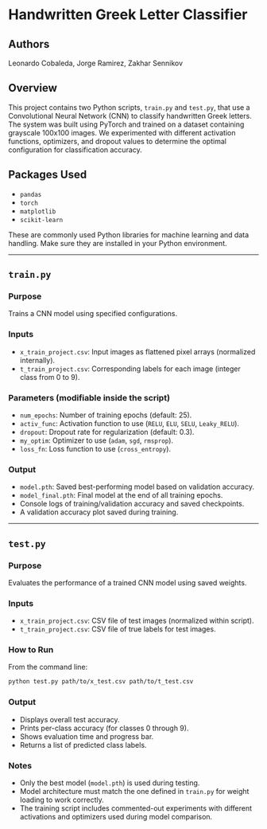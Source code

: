# Handwritten Greek Letter Classifier

## Authors

Leonardo Cobaleda, Jorge Ramirez, Zakhar Sennikov

## Overview

This project contains two Python scripts, `train.py` and `test.py`, that use a Convolutional Neural Network (CNN) to classify handwritten Greek letters. The system was built using PyTorch and trained on a dataset containing grayscale 100x100 images. We experimented with different activation functions, optimizers, and dropout values to determine the optimal configuration for classification accuracy.

## Packages Used

- `pandas`
- `torch`
- `matplotlib`
- `scikit-learn`

These are commonly used Python libraries for machine learning and data handling. Make sure they are installed in your Python environment.

---

## `train.py`

### Purpose

Trains a CNN model using specified configurations.

### Inputs

- `x_train_project.csv`: Input images as flattened pixel arrays (normalized internally).
- `t_train_project.csv`: Corresponding labels for each image (integer class from 0 to 9).

### Parameters (modifiable inside the script)

- `num_epochs`: Number of training epochs (default: 25).
- `activ_func`: Activation function to use (`RELU`, `ELU`, `SELU`, `Leaky_RELU`).
- `dropout`: Dropout rate for regularization (default: 0.3).
- `my_optim`: Optimizer to use (`adam`, `sgd`, `rmsprop`).
- `loss_fn`: Loss function to use (`cross_entropy`).

### Output

- `model.pth`: Saved best-performing model based on validation accuracy.
- `model_final.pth`: Final model at the end of all training epochs.
- Console logs of training/validation accuracy and saved checkpoints.
- A validation accuracy plot saved during training.

---

## `test.py`

### Purpose

Evaluates the performance of a trained CNN model using saved weights.

### Inputs

- `x_train_project.csv`: CSV file of test images (normalized within script).
- `t_train_project.csv`: CSV file of true labels for test images.

### How to Run

From the command line:

```bash
python test.py path/to/x_test.csv path/to/t_test.csv
```

### Output

- Displays overall test accuracy.
- Prints per-class accuracy (for classes 0 through 9).
- Shows evaluation time and progress bar.
- Returns a list of predicted class labels.

### Notes

- Only the best model (`model.pth`) is used during testing.
- Model architecture must match the one defined in `train.py` for weight loading to work correctly.
- The training script includes commented-out experiments with different activations and optimizers used during model comparison.

```

```
